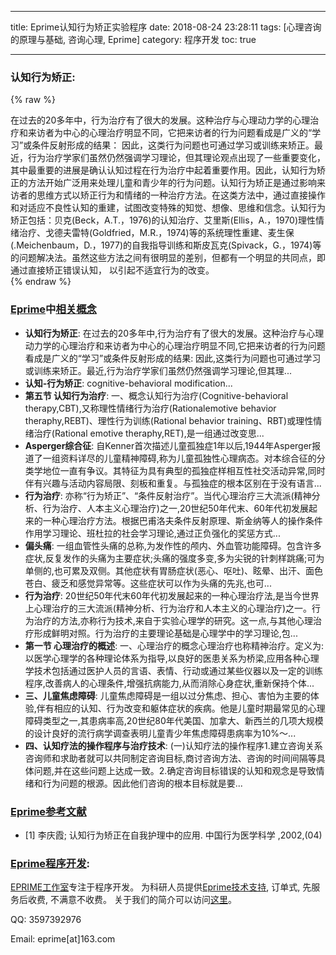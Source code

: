 
---
title: Eprime认知行为矫正实验程序
date: 2018-08-24 23:28:11
tags: [心理咨询的原理与基础, 咨询心理, Eprime]
category: 程序开发
toc: true

---



<span></span>
<!-- more -->



### 认知行为矫正:

{% raw %}
<div class="p1">在过去的20多年中，行为治疗有了很大的发展。这种治疗与心理动力学的心理治疗和来访者为中心的心理治疗明显不同，它把来访者的行为问题看成是广义的“学习”或条件反射形成的结果： 因此，这类行为问题也可通过学习或训练来矫正。最近，行为治疗学家们虽然仍然强调学习理论，但其理论观点出现了一些重要变化，其中最重要的进展是确认认知过程在行为治疗中起着重要作用。因此，认知行为矫正的方法开始广泛用来处理儿童和青少年的行为问题。认知行为矫正是通过影响来访者的思维方式以矫正行为和情绪的一种治疗方法。在这类方法中，通过直接操作和对适应不良性认知的重建，试图改变特殊的知觉、想像、思维和信念。认知行为矫正包括：贝克(Beck，A.T.，1976)的认知治疗、艾里斯(Ellis，A.，1970)理性情绪治疗、戈德夫雷特(Goldfried，M.R.，1974)等的系统理性重建、麦生保(.Meichenbaum，D.，1977)的自我指导训练和斯皮瓦克(Spivack，G.，1974)等的问题解决法。虽然这些方法之间有很明显的差别，但都有一个明显的共同点，即通过直接矫正错误认知， 以引起不适宜行为的改变。</div>
{% endraw %}



### [Eprime](/tags/Eprime/)中[相关概念](/categories/程序开发)

- **认知行为矫正**: 在过去的20多年中,行为治疗有了很大的发展。这种治疗与心理动力学的心理治疗和来访者为中心的心理治疗明显不同,它把来访者的行为问题看成是广义的“学习”或条件反射形成的结果: 因此,这类行为问题也可通过学习或训练来矫正。最近,行为治疗学家们虽然仍然强调学习理论,但其理...
- **认知-行为矫正**: cognitive-behavioral modification...
- **第五节 认知行为治疗**: 一、概念认知行为治疗(Cognitive-behavioral therapy,CBT),又称理性情绪行为治疗(Rationalemotive behavior theraphy,REBT)、理性行为训练(Rational behavior training、RBT)或理性情绪治疗(Rational emotive theraphy,RET),是一组通过改变思...
- **Asperger综合征**: 自Kenner首次描述儿童孤独症1年以后,1944年Asperger报道了一组资料详尽的儿童精神障碍,称为儿童孤独性心理病态。对本综合征的分类学地位一直有争议。其特征为具有典型的孤独症样相互性社交活动异常,同时伴有兴趣与活动内容局限、刻板和重复。与孤独症的根本区别在于没有语言...
- **行为治疗**: 亦称“行为矫正”、“条件反射治疗”。当代心理治疗三大流派(精神分析、行为治疗、人本主义心理治疗)之一,20世纪50年代末、60年代初发展起来的一种心理治疗方法。根据巴甫洛夫条件反射原理、斯金纳等人的操作条件作用学习理论、班杜拉的社会学习理论,通过正负强化的奖惩方式...
- **偏头痛**: 一组血管性头痛的总称,为发作性的颅内、外血管功能障碍。包含许多症状,反复发作的头痛为主要症状;头痛的强度多变,多为尖锐的针刺样跳痛;可为单侧的,也可累及双侧。其他症状有胃肠症状(恶心、呕吐)、眩晕、出汗、面色苍白、疲乏和感觉异常等。这些症状可以作为头痛的先兆,也可...
- **行为治疗**: 20世纪50年代末60年代初发展起来的一种心理治疗法,是当今世界上心理治疗的三大流派(精神分析、行为治疗和人本主义的心理治疗)之一。行为治疗的方法,亦称行为技术,来自于实验心理学的研究。这一点,与其他心理治疗形成鲜明对照。行为治疗的主要理论基础是心理学中的学习理论,包...
- **第一节 心理治疗的概述**: 一、心理治疗的概念心理治疗也称精神治疗。定义为:以医学心理学的各种理论体系为指导,以良好的医患关系为桥梁,应用各种心理学技术包括通过医护人员的言语、表情、行动或通过某些仪器以及一定的训练程序,改善病人的心理条件,增强抗病能力,从而消除心身症状,重新保持个体...
- **三、儿童焦虑障碍**: 儿童焦虑障碍是一组以过分焦虑、担心、害怕为主要的体验,伴有相应的认知、行为改变和躯体症状的疾病。他是儿童时期最常见的心理障碍类型之一,其患病率高,20世纪80年代美国、加拿大、新西兰的几项大规模的设计良好的流行病学调查表明儿童青少年焦虑障碍患病率为10%～...
- **四、认知疗法的操作程序与治疗技术**: (一)认知疗法的操作程序1.建立咨询关系咨询师和求助者就可以共同制定咨询目标,商讨咨询方法、咨询的时间间隔等具体问题,并在这些问题上达成一致。2.确定咨询目标错误的认知和观念是导致情绪和行为问题的根源。因此他们咨询的根本目标就是要...


### [Eprime](/tags/Eprime/)[参考文献](/categories/程序开发/)

- [1]  李庆霞; 认知行为矫正在自我护理中的应用. 中国行为医学科学 ,2002,(04)


### [Eprime](/tags/Eprime/)[程序开发](/categories/程序开发/):
[EPRIME工作室](http://eprime.cn/)专注于程序开发。
为科研人员提供[Eprime技术支持](http://eprime.cn/2018/08/17/关于EPRIME工作室/), 订单式, 先服务后收费, 不满意不收费。
关于我们的简介可以访问[这里](http://eprime.cn/2018/08/17/关于EPRIME工作室/)。

QQ: 3597392976

Email: eprime[at]163.com


